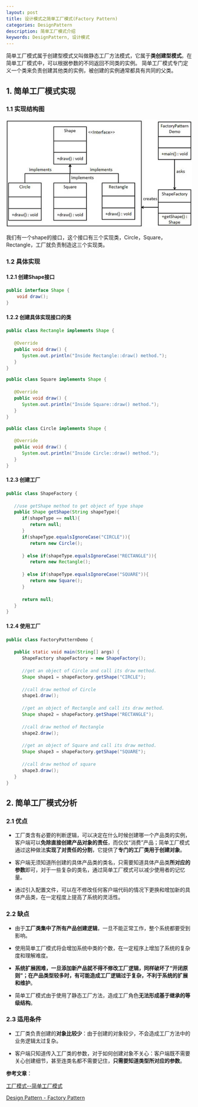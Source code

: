 ```yaml
---
layout: post
title: 设计模式之简单工厂模式(Factory Pattern)
categories: DesignPattern
description: 简单工厂模式介绍
keywords: DesignPattern, 设计模式
---
```


简单工厂模式属于创建型模式又叫做静态工厂方法模式，它属于**类创建型模式**。在简单工厂模式中，可以根据参数的不同返回不同类的实例。
简单工厂模式专门定义一个类来负责创建其他类的实例，被创建的实例通常都具有共同的父类。

## 1. 简单工厂模式实现

### 1.1 实现结构图

![简单工厂模式结构图](/images/posts/designpattern/factory_pattern_uml_diagram.png)

我们有一个shape的接口，这个接口有三个实现类，Circle，Square，Rectangle，工厂就负责制造这三个实现类。

### 1.2 具体实现

#### 1.2.1 创建Shape接口

```java
public interface Shape {
	void draw();
}
```

#### 1.2.2 创建具体实现接口的类

```java
public class Rectangle implements Shape {

   @Override
   public void draw() {
      System.out.println("Inside Rectangle::draw() method.");
   }
}
```

```java
public class Square implements Shape {

   @Override
   public void draw() {
      System.out.println("Inside Square::draw() method.");
   }
}
```

```java
public class Circle implements Shape {

   @Override
   public void draw() {
      System.out.println("Inside Circle::draw() method.");
   }
}
```

#### 1.2.3 创建工厂

```java
public class ShapeFactory {
	
   //use getShape method to get object of type shape 
   public Shape getShape(String shapeType){
      if(shapeType == null){
         return null;
      }		
      if(shapeType.equalsIgnoreCase("CIRCLE")){
         return new Circle();
         
      } else if(shapeType.equalsIgnoreCase("RECTANGLE")){
         return new Rectangle();
         
      } else if(shapeType.equalsIgnoreCase("SQUARE")){
         return new Square();
      }
      
      return null;
   }
}
```

#### 1.2.4 使用工厂

```java
public class FactoryPatternDemo {

   public static void main(String[] args) {
      ShapeFactory shapeFactory = new ShapeFactory();

      //get an object of Circle and call its draw method.
      Shape shape1 = shapeFactory.getShape("CIRCLE");

      //call draw method of Circle
      shape1.draw();

      //get an object of Rectangle and call its draw method.
      Shape shape2 = shapeFactory.getShape("RECTANGLE");

      //call draw method of Rectangle
      shape2.draw();

      //get an object of Square and call its draw method.
      Shape shape3 = shapeFactory.getShape("SQUARE");

      //call draw method of square
      shape3.draw();
   }
}
```

## 2. 简单工厂模式分析

### 2.1 优点

- 工厂类含有必要的判断逻辑，可以决定在什么时候创建哪一个产品类的实例，客户端可以**免除直接创建产品对象的责任**，而仅仅“消费”产品；简单工厂模式通过这种做法**实现了对责任的分割**，它提供了**专门的工厂类用于创建对象**。

- 客户端无须知道所创建的具体产品类的类名，只需要知道具体产品类**所对应的参数**即可，对于一些复杂的类名，通过简单工厂模式可以减少使用者的记忆量。

- 通过引入配置文件，可以在不修改任何客户端代码的情况下更换和增加新的具体产品类，在一定程度上提高了系统的灵活性。

### 2.2 缺点

- 由于**工厂类集中了所有产品创建逻辑**，一旦不能正常工作，整个系统都要受到影响。

- 使用简单工厂模式将会增加系统中类的个数，在一定程序上增加了系统的复杂度和理解难度。

- **系统扩展困难，一旦添加新产品就不得不修改工厂逻辑，同样破坏了“开闭原则”；在产品类型较多时，有可能造成工厂逻辑过于复杂，不利于系统的扩展和维护**。

- 简单工厂模式由于使用了静态工厂方法，造成工厂角色**无法形成基于继承的等级结构**。

### 2.3 适用条件

- 工厂类负责创建的**对象比较少**：由于创建的对象较少，不会造成工厂方法中的业务逻辑太过复杂。

- 客户端只知道传入工厂类的参数，对于如何创建对象不关心：客户端既不需要关心创建细节，甚至连类名都不需要记住，**只需要知道类型所对应的参数**。

**参考文章**：

[工厂模式--简单工厂模式](https://www.jianshu.com/p/5cb52d84bd6d)

[Design Pattern - Factory Pattern](https://www.tutorialspoint.com/design_pattern/factory_pattern.htm)